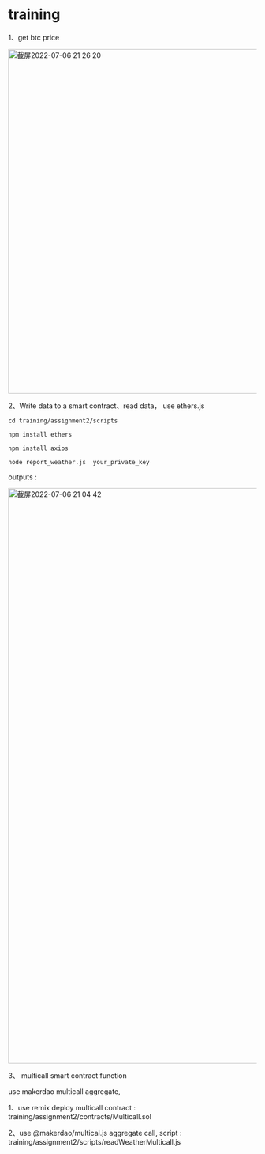 # training


1、get btc price 

<img width="697" alt="截屏2022-07-06 21 26 20" src="https://user-images.githubusercontent.com/104058212/177561002-eb8c7c33-68a7-4262-86e6-931b6025f2d9.png">



2、Write data to a smart contract、read data， use ethers.js

    cd training/assignment2/scripts

    npm install ethers

    npm install axios

    node report_weather.js  your_private_key


outputs : 

<img width="1164" alt="截屏2022-07-06 21 04 42" src="https://user-images.githubusercontent.com/104058212/177561491-c19fe86d-e399-4626-a954-9e1582a82a46.png">



3、 multicall smart contract function

   use makerdao multicall  aggregate, 
   
   1、use remix deploy multicall contract : training/assignment2/contracts/Multicall.sol

   2、use @makerdao/multical.js  aggregate call, script : training/assignment2/scripts/readWeatherMulticall.js
   
   
